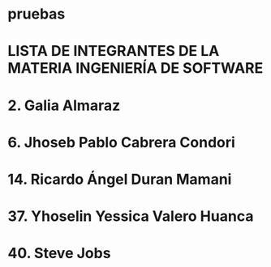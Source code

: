 # pruebas
# LISTA DE INTEGRANTES DE LA MATERIA INGENIERÍA DE SOFTWARE
# 2. Galia Almaraz
# 6. Jhoseb Pablo Cabrera Condori
# 14. Ricardo Ángel Duran Mamani
# 37. Yhoselin Yessica Valero Huanca
# 40. Steve Jobs

